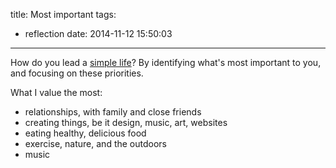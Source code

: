 title: Most important
tags:
  - reflection
date: 2014-11-12 15:50:03
---

How do you lead a [simple life](http://zenhabits.net/simple-living-manifesto-72-ideas-to-simplify-your-life/)? By identifying what's most important to you, and focusing on these priorities.

What I value the most:

- relationships, with family and close friends
- creating things, be it design, music, art, websites
- eating healthy, delicious food
- exercise, nature, and the outdoors
- music
